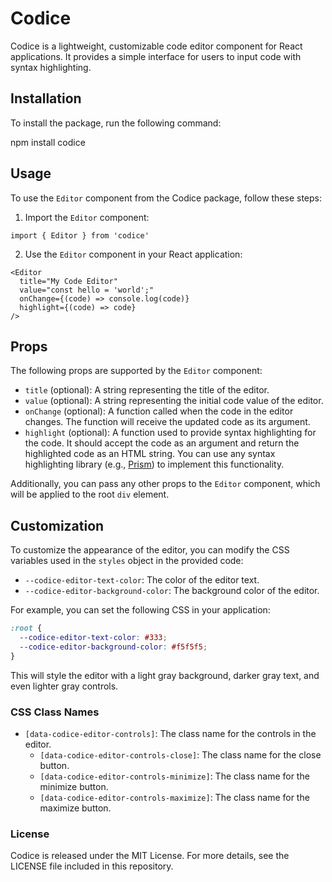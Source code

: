 # Codice

Codice is a lightweight, customizable code editor component for React applications. It provides a simple interface for users to input code with syntax highlighting.

## Installation

To install the package, run the following command:

npm install codice

## Usage

To use the `Editor` component from the Codice package, follow these steps:

1. Import the `Editor` component:

```tsx
import { Editor } from 'codice'
```

2. Use the `Editor` component in your React application:

```tsx
<Editor
  title="My Code Editor"
  value="const hello = 'world';"
  onChange={(code) => console.log(code)}
  highlight={(code) => code}
/>
```

## Props

The following props are supported by the `Editor` component:

- `title` (optional): A string representing the title of the editor.
- `value` (optional): A string representing the initial code value of the editor.
- `onChange` (optional): A function called when the code in the editor changes. The function will receive the updated code as its argument.
- `highlight` (optional): A function used to provide syntax highlighting for the code. It should accept the code as an argument and return the highlighted code as an HTML string. You can use any syntax highlighting library (e.g., [Prism](https://prismjs.com/)) to implement this functionality.

Additionally, you can pass any other props to the `Editor` component, which will be applied to the root `div` element.

## Customization

To customize the appearance of the editor, you can modify the CSS variables used in the `styles` object in the provided code:

- `--codice-editor-text-color`: The color of the editor text.
- `--codice-editor-background-color`: The background color of the editor.

For example, you can set the following CSS in your application:

```css
:root {
  --codice-editor-text-color: #333;
  --codice-editor-background-color: #f5f5f5;
}
```

This will style the editor with a light gray background, darker gray text, and even lighter gray controls.

### CSS Class Names

- `[data-codice-editor-controls]`: The class name for the controls in the editor.
  - `[data-codice-editor-controls-close]`: The class name for the close button.
  - `[data-codice-editor-controls-minimize]`: The class name for the minimize button.
  - `[data-codice-editor-controls-maximize]`: The class name for the maximize button.


### License

Codice is released under the MIT License. For more details, see the LICENSE file included in this repository.